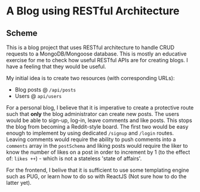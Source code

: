 # A Blog using RESTful Architecture

## Scheme

This is a blog project that uses RESTful architecture to handle CRUD requests to a MongoDB/Mongoose database. This is mostly an educative exercise for me to check how useful RESTful APIs are for creating blogs. I have a feeling that they would be useful.

My initial idea is to create two resources (with corresponding URLs):

- Blog posts @ `/api/posts`
- Users @ `api/users`

For a personal blog, I believe that it is imperative to create a protective route such that **only** the blog administrator can create new posts. The users would be able to sign-up, log-in, leave comments and like posts. This stops the blog from becoming a Reddit-style board. The first two would be easy enough to implement by using dedicated `/signup` and `/login` routes. Leaving comments would require the ability to push comments into a `comments` array in the `postSchema` and liking posts would require the liker to know the number of likes on a post in order to increment by 1 (to the effect of: `likes ++`) - which is not a stateless 'state of affairs'.

For the frontend, I belive that it is sufficient to use some templating engine such as PUG, or learn how to do so with ReactJS (Not sure how to do the latter yet).
